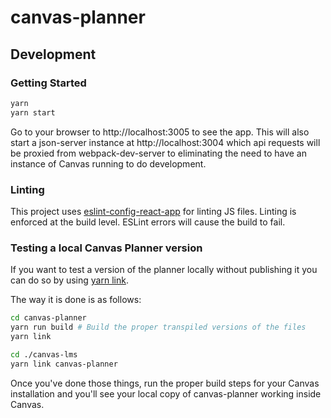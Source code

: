 canvas-planner
==================

## Development

### Getting Started

```bash
yarn
yarn start
```

Go to your browser to http://localhost:3005 to see the app.  This will
also start a json-server instance at http://localhost:3004 which api requests
will be proxied from webpack-dev-server to eliminating the need to have an
instance of Canvas running to do development.

### Linting

This project uses [eslint-config-react-app](https://github.com/facebookincubator/create-react-app/tree/master/packages/eslint-config-react-app)
for linting JS files.  Linting is enforced at the build level.  ESLint errors will cause the build to fail.

### Testing a local Canvas Planner version

If you want to test a version of the planner locally without publishing it you can
do so by using [yarn link](https://yarnpkg.com/en/docs/cli/link).

The way it is done is as follows:

```bash
cd canvas-planner
yarn run build # Build the proper transpiled versions of the files
yarn link

cd ./canvas-lms
yarn link canvas-planner
```

Once you've done those things, run the proper build steps for your Canvas
installation and you'll see your local copy of canvas-planner working inside
Canvas.
